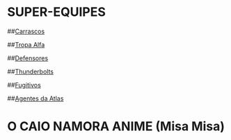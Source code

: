 # SUPER-EQUIPES
##[Carrascos](carrascos.md)

##[Tropa Alfa](tropa_alfa.md)

##[Defensores](Defensores.md)

##[Thunderbolts](Thunderbolts.md)

##[Fugitivos](fugitivos.md)

##[Agentes da Atlas](tropa_alfa.md)

# O CAIO NAMORA ANIME (Misa Misa)